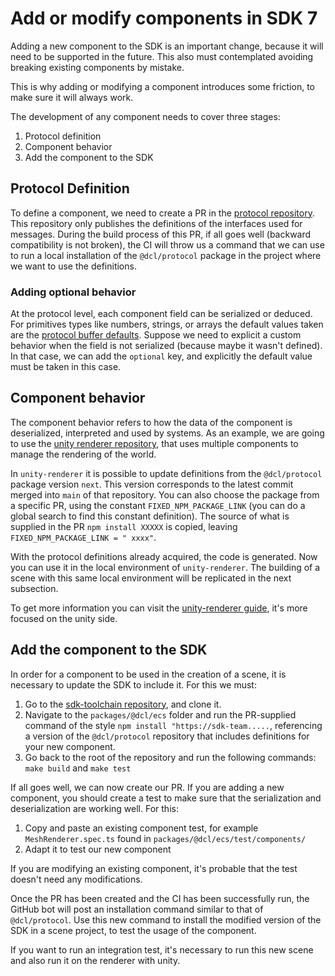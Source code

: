 # Add or modify components in SDK 7

Adding a new component to the SDK is an important change, because it will need to be supported in the future. This also must contemplated avoiding breaking existing components by mistake.

This is why adding or modifying a component introduces some friction, to make sure it will always work. 

The development of any component needs to cover three stages:

1. Protocol definition
2. Component behavior
3. Add the component to the SDK
 
## Protocol Definition

To define a component, we need to create a PR in the [protocol repository](https://github.com/decentraland/protocol). This repository only publishes the definitions of the interfaces used for messages. During the build process of this PR, if all goes well (backward compatibility is not broken), the CI will throw us a command that we can use to run a local installation of the `@dcl/protocol` package in the project where we want to use the definitions.

### Adding optional behavior
At the protocol level, each component field can be serialized or deduced. For primitives types like numbers, strings, or arrays the default values taken are the [protocol buffer defaults](https://developers.google.com/protocol-buffers/docs/proto3#default). Suppose we need to explicit a custom behavior when the field is not serialized (because maybe it wasn't defined). In that case, we can add the `optional` key, and explicitly the default value must be taken in this case.

## Component behavior

The component behavior refers to how the data of the component is deserialized, interpreted and used by systems.
As an example, we are going to use the [unity renderer repository](https://github.com/decentraland/unity-renderer), that uses multiple components to manage the rendering of the world.

In `unity-renderer` it is possible to update definitions from the `@dcl/protocol` package version `next`. This version corresponds to the latest commit merged into `main` of that repository. You can also choose the package from a specific PR, using the constant `FIXED_NPM_PACKAGE_LINK` (you can do a global search to find this constant definition). The source of what is supplied in the PR `npm install XXXXX` is copied, leaving `FIXED_NPM_PACKAGE_LINK = " xxxx"`.

With the protocol definitions already acquired, the code is generated. Now you can use it in the local environment of `unity-renderer`. The building of a scene with this same local environment will be replicated in the next subsection.

To get more information you can visit the [unity-renderer guide](https://github.com/decentraland/unity-renderer/blob/dev/docs/ecs7-component-creation.md), it's more focused on the unity side.



## Add the component to the SDK

In order for a component to be used in the creation of a scene, it is necessary to update the SDK to include it. For this we must:

1. Go to the [sdk-toolchain repository](https://github.com/decentraland/js-sdk-toolchain), and clone it.
2. Navigate to the `packages/@dcl/ecs` folder and run the PR-supplied command of the style `npm install "https://sdk-team.....`, referencing a version of the `@dcl/protocol` repository that includes definitions for your new component.
3. Go back to the root of the repository and run the following commands: `make build` and `make test`

If all goes well, we can now create our PR. If you are adding a new component, you should create a test to make sure that the serialization and deserialization are working well. For this:

1. Copy and paste an existing component test, for example `MeshRenderer.spec.ts` found in `packages/@dcl/ecs/test/components/`
2. Adapt it to test our new component

If you are modifying an existing component, it's probable that the test doesn't need any modifications.

Once the PR has been created and the CI has been successfully run, the GitHub bot will post an installation command similar to that of `@dcl/protocol`. Use this new command to install the modified version of the SDK in a scene project, to test the usage of the component.

If you want to run an integration test, it's necessary to run this new scene and also run it on the renderer with unity.
